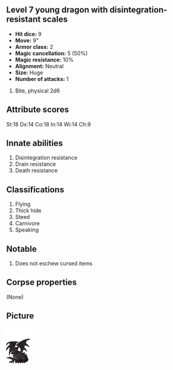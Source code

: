 ## Level 7 young dragon with disintegration-resistant scales

- **Hit dice:** 9
- **Move:** 9"
- **Armor class:** 2
- **Magic cancellation:** 5 (50%)
- **Magic resistance:** 10%
- **Alignment:** Neutral
- **Size:** Huge
- **Number of attacks:** 1
1. Bite, physical 2d6

## Attribute scores

St:18 Dx:14 Co:18 In:14 Wi:14 Ch:9

## Innate abilities

1. Disintegration resistance
2. Drain resistance
3. Death resistance

## Classifications

1. Flying
2. Thick hide
3. Steed
4. Carnivore
5. Speaking

## Notable

1. Does not eschew cursed items

## Corpse properties

(None)

## Picture

![Black dragon hatchling](https://github.com/hyvanmielenpelit/GnollHackTileSet/blob/main/Monsters/black_dragon_hatchling/black_dragon_hatchling.png)
